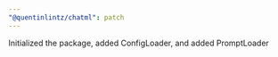 ```yaml
---
"@quentinlintz/chatml": patch
---
```


Initialized the package, added ConfigLoader, and added PromptLoader
